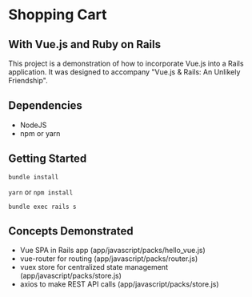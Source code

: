 # Shopping Cart
## With Vue.js and Ruby on Rails

This project is a demonstration of how to incorporate Vue.js into a Rails application. It was designed to accompany "Vue.js & Rails: An Unlikely Friendship".

## Dependencies
* NodeJS
* npm or yarn

## Getting Started
`bundle install`

`yarn` or `npm install`

`bundle exec rails s`

## Concepts Demonstrated
* Vue SPA in Rails app (app/javascript/packs/hello_vue.js)
* vue-router for routing (app/javascript/packs/router.js)
* vuex store for centralized state management (app/javascript/packs/store.js)
* axios to make REST API calls (app/javascript/packs/store.js)
